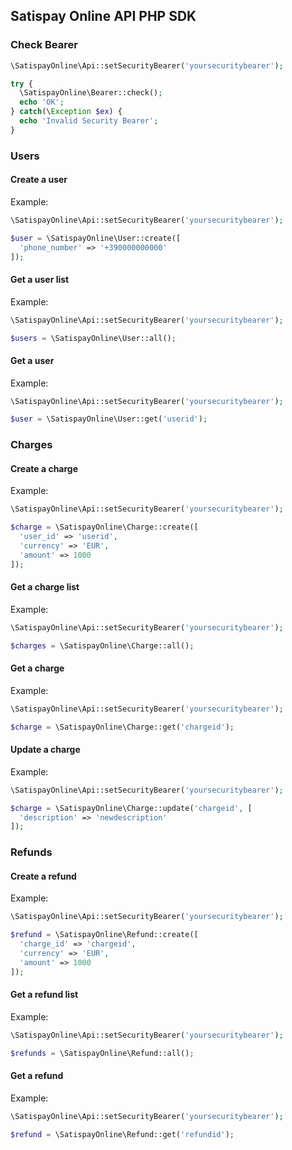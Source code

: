 ## Satispay Online API PHP SDK

### Check Bearer

```php
\SatispayOnline\Api::setSecurityBearer('yoursecuritybearer');

try {
  \SatispayOnline\Bearer::check();
  echo 'OK';
} catch(\Exception $ex) {
  echo 'Invalid Security Bearer';
}
```

### Users

#### Create a user
Example:
```php
\SatispayOnline\Api::setSecurityBearer('yoursecuritybearer');

$user = \SatispayOnline\User::create([
  'phone_number' => '+390000000000'
]);
```

#### Get a user list
Example:
```php
\SatispayOnline\Api::setSecurityBearer('yoursecuritybearer');

$users = \SatispayOnline\User::all();
```

#### Get a user
Example:
```php
\SatispayOnline\Api::setSecurityBearer('yoursecuritybearer');

$user = \SatispayOnline\User::get('userid');
```

### Charges

#### Create a charge
Example:
```php
\SatispayOnline\Api::setSecurityBearer('yoursecuritybearer');

$charge = \SatispayOnline\Charge::create([
  'user_id' => 'userid',
  'currency' => 'EUR',
  'amount' => 1000
]);
```

#### Get a charge list
Example:
```php
\SatispayOnline\Api::setSecurityBearer('yoursecuritybearer');

$charges = \SatispayOnline\Charge::all();
```

#### Get a charge
Example:
```php
\SatispayOnline\Api::setSecurityBearer('yoursecuritybearer');

$charge = \SatispayOnline\Charge::get('chargeid');
```

#### Update a charge
Example:
```php
\SatispayOnline\Api::setSecurityBearer('yoursecuritybearer');

$charge = \SatispayOnline\Charge::update('chargeid', [
  'description' => 'newdescription'
]);
```

### Refunds

#### Create a refund
Example:
```php
\SatispayOnline\Api::setSecurityBearer('yoursecuritybearer');

$refund = \SatispayOnline\Refund::create([
  'charge_id' => 'chargeid',
  'currency' => 'EUR',
  'amount' => 1000
]);
```

#### Get a refund list
Example:
```php
\SatispayOnline\Api::setSecurityBearer('yoursecuritybearer');

$refunds = \SatispayOnline\Refund::all();
```

#### Get a refund
Example:
```php
\SatispayOnline\Api::setSecurityBearer('yoursecuritybearer');

$refund = \SatispayOnline\Refund::get('refundid');
```
